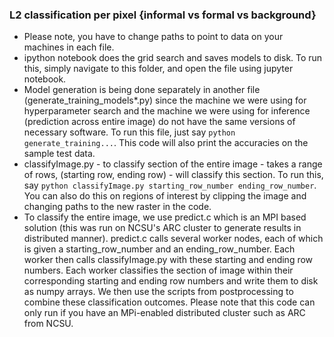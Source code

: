 ### L2 classification per pixel {informal vs formal vs background}
* Please note, you have to change paths to point to data on your machines in each file.
* ipython notebook does the grid search and saves models to disk. To run this, simply navigate to this folder, and open the file using jupyter notebook.
* Model generation is being done separately in another file (generate_training_models*.py) since the machine we were using for hyperparameter search and the machine we were using for inference (prediction across entire image) do not have the same versions of necessary software. To run this file, just say ```python generate_training...```. This code will also print the accuracies on the sample test data.
* classifyImage.py - to classify section of the entire image - takes a range of rows, (starting row, ending row) - will classify this section. To run this, say ```python classifyImage.py starting_row_number ending_row_number```. You can also do this on regions of interest by clipping the image and changing paths to the new raster in the code.
* To classify the entire image, we use predict.c which is an MPI based solution (this was run on NCSU's ARC cluster to generate results in distributed manner). predict.c calls several worker nodes, each of which is given a starting_row_number and an ending_row_number. Each worker then calls classifyImage.py with these starting and ending row numbers. Each worker classifies the section of image within their corresponding starting and ending row numbers and write them to disk as numpy arrays. We then use the scripts from postprocessing to combine these classification outcomes. Please note that this code can only run if you have an MPi-enabled distributed cluster such as ARC from NCSU.
